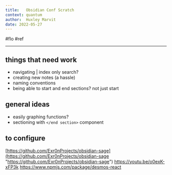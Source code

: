 ```yaml
---
title:   Obsidian Conf Scratch
context: quantum
author:  Huxley Marvit
date: 2022-05-27
---
```


#flo  #ref 

***

## things that need work
- navigating | index only search?
- creating new notes (a hassle)
- naming conventions 
- being able to start and end sections? not just start

## general ideas
- easily graphing functions?
- sectioning with `</end section>` component

## to configure
[https://github.com/Exr0nProjects/obsidian-sage](https://github.com/Exr0nProjects/obsidian-sage "https://github.com/Exr0nProjects/obsidian-sage")
https://youtu.be/o0exK-xFP3k
https://www.npmjs.com/package/desmos-react


